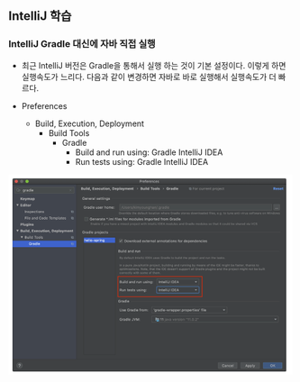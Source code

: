 ## IntelliJ 학습

### IntelliJ Gradle 대신에 자바 직접 실행
- 최근 IntelliJ 버전은 Gradle을 통해서 실행 하는 것이 기본 설정이다. 이렇게 하면 실행속도가 느리다.
다음과 같이 변경하면 자바로 바로 실행해서 실행속도가 더 빠르다.

- Preferences 
  - Build, Execution, Deployment 
    - Build Tools 
      - Gradle 
        - Build and run using: Gradle IntelliJ IDEA
        - Run tests using: Gradle IntelliJ IDEA

![참고](./reference/buildTool.png)
